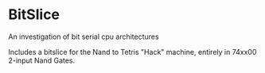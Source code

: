 # BitSlice

An investigation of bit serial cpu architectures

Includes a bitslice for the Nand to Tetris "Hack" machine, entirely in 74xx00 2-input Nand Gates.
